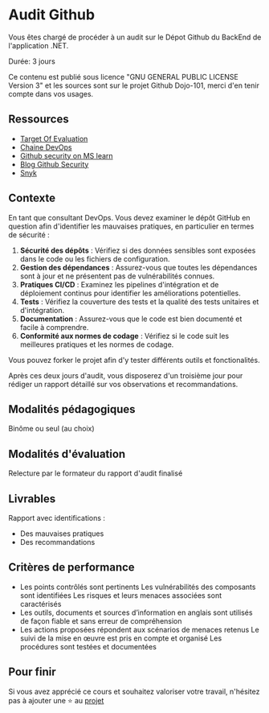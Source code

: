 # Audit Github

Vous êtes chargé de procéder à un audit sur le Dépot Github du BackEnd de l'application .NET.

Durée: 3 jours

Ce contenu est publié sous licence "GNU GENERAL PUBLIC LICENSE Version 3" et les sources sont sur le projet Github Dojo-101, merci d'en tenir compte dans vos usages.

## Ressources

* [Target Of Evaluation](https://github.com/Aif4thah/VulnerableLightApp)
* [Chaine DevOps](https://learn.microsoft.com/fr-fr/azure/cloud-adoption-framework/ready/considerations/devops-toolchain#azure-devops-and-github-toolchain)
* [Github security on MS learn](https://learn.microsoft.com/en-us/collections/rqymc6yw8q5rey)
* [Blog Github Security](https://github.blog/category/security/)
* [Snyk](https://docs.snyk.io/)


## Contexte

En tant que consultant DevOps. Vous devez examiner le dépôt GitHub en question afin d'identifier les mauvaises pratiques, en particulier en termes de sécurité :

1. **Sécurité des dépôts** : Vérifiez si des données sensibles sont exposées dans le code ou les fichiers de configuration.
2. **Gestion des dépendances** : Assurez-vous que toutes les dépendances sont à jour et ne présentent pas de vulnérabilités connues.
3. **Pratiques CI/CD** : Examinez les pipelines d'intégration et de déploiement continus pour identifier les améliorations potentielles.
4. **Tests** : Vérifiez la couverture des tests et la qualité des tests unitaires et d'intégration.
5. **Documentation** : Assurez-vous que le code est bien documenté et facile à comprendre.
6. **Conformité aux normes de codage** : Vérifiez si le code suit les meilleures pratiques et les normes de codage.

Vous pouvez forker le projet afin d'y tester différents outils et fonctionalités.

Après ces deux jours d'audit, vous disposerez d'un troisième jour pour rédiger un rapport détaillé sur vos observations et recommandations.


## Modalités pédagogiques

Binôme ou seul (au choix)

## Modalités d'évaluation

Relecture par le formateur du rapport d'audit finalisé

## Livrables

Rapport avec identifications :

* Des mauvaises pratiques
* Des recommandations

## Critères de performance

* Les points contrôlés sont pertinents Les vulnérabilités des composants sont identifiées Les risques et leurs menaces associées sont caractérisés 
* Les outils, documents et sources d’information en anglais sont utilisés de façon fiable et sans erreur de compréhension
* Les actions proposées répondent aux scénarios de menaces retenus Le suivi de la mise en œuvre est pris en compte et organisé Les procédures sont testées et documentées

## Pour finir

Si vous avez apprécié ce cours et souhaitez valoriser votre travail, n'hésitez pas à ajouter une ⭐ au [projet](https://github.com/Aif4thah/Dojo-101)